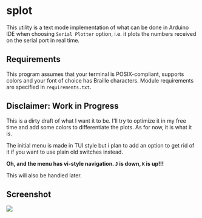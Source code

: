 # splot

This utility is a text mode implementation of what can be done in Arduino IDE
when choosing `Serial Plotter` option, i.e. it plots the numbers received on
the serial port in real time.

## Requirements

This program assumes that your terminal is POSIX-compliant, supports colors
and your font of choice has Braille characters. Module requirements are
specified in `requirements.txt`.

## Disclaimer: Work in Progress

This is a dirty draft of what I want it to be. I'll try to optimize it in my
free time and add some colors to differentiate the plots. As for now, it is
what it is.

The initial menu is made in TUI style but i plan to add an option to get rid
of it if you want to use plain old switches instead.

**Oh, and the menu has vi-style navigation. `J` is down, `K` is up!!!**

This will also be handled later.

## Screenshot

![](https://i.imgur.com/37MfwQr.png)
